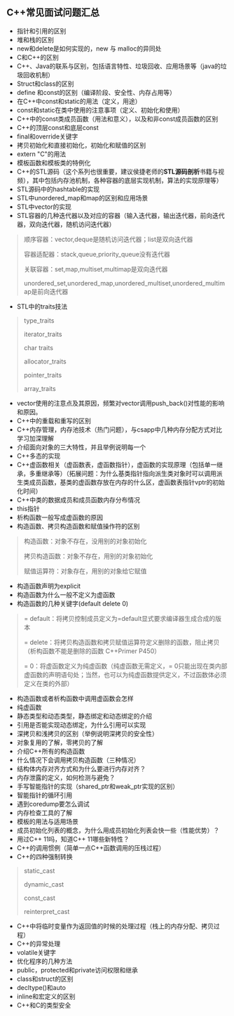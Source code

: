 ## C++常见面试问题汇总

* 指针和引用的区别
*  堆和栈的区别
* new和delete是如何实现的，new 与 malloc的异同处
* C和C++的区别
*  C++、Java的联系与区别，包括语言特性、垃圾回收、应用场景等（java的垃圾回收机制）
*  Struct和class的区别
* define 和const的区别（编译阶段、安全性、内存占用等）
* 在C++中const和static的用法（定义，用途）
* const和static在类中使用的注意事项（定义、初始化和使用）
* C++中的const类成员函数（用法和意义），以及和非const成员函数的区别
* C++的顶层const和底层const
* final和override关键字
* 拷贝初始化和直接初始化，初始化和赋值的区别
* extern "C"的用法
* 模板函数和模板类的特例化
* C++的STL源码（这个系列也很重要，建议侯捷老师的**STL源码剖析**书籍与视频），其中包括内存池机制，各种容器的底层实现机制，算法的实现原理等）
* STL源码中的hashtable的实现
* STL中unordered_map和map的区别和应用场景
* STL中vector的实现
* STL容器的几种迭代器以及对应的容器（输入迭代器，输出迭代器，前向迭代器，双向迭代器，随机访问迭代器）
> 顺序容器：vector,deque是随机访问迭代器；list是双向迭代器
>
> 容器适配器：stack,queue,priority_queue没有迭代器
>
> 关联容器：set,map,multiset,multimap是双向迭代器
>
> unordered_set,unordered_map,unordered_multiset,unordered_multimap是前向迭代器
* STL中的traits技法
> type_traits
>
> iterator_traits
>
> char traits
>
> allocator_traits
>
> pointer_traits
>
> array_traits
* vector使用的注意点及其原因，频繁对vector调用push_back()对性能的影响和原因。
* C++中的重载和重写的区别
* C++内存管理，内存池技术（热门问题），与csapp中几种内存分配方式对比学习加深理解
* 介绍面向对象的三大特性，并且举例说明每一个
* C++多态的实现
* C++虚函数相关（虚函数表，虚函数指针），虚函数的实现原理（包括单一继承，多重继承等）（拓展问题：为什么基类指针指向派生类对象时可以调用派生类成员函数，基类的虚函数存放在内存的什么区，虚函数表指针vptr的初始化时间）
* C++中类的数据成员和成员函数内存分布情况
* this指针
* 析构函数一般写成虚函数的原因
* 构造函数、拷贝构造函数和赋值操作符的区别

> 构造函数：对象不存在，没用别的对象初始化
>
> 拷贝构造函数：对象不存在，用别的对象初始化
>
> 赋值运算符：对象存在，用别的对象给它赋值

* 构造函数声明为explicit
* 构造函数为什么一般不定义为虚函数
* 构造函数的几种关键字(default  delete   0)

> = default：将拷贝控制成员定义为=default显式要求编译器生成合成的版本
>
> = delete：将拷贝构造函数和拷贝赋值运算符定义删除的函数，阻止拷贝（析构函数不能是删除的函数 C++Primer P450）
>
> = 0：将虚函数定义为纯虚函数（纯虚函数无需定义，= 0只能出现在类内部虚函数的声明语句处；当然，也可以为纯虚函数提供定义，不过函数体必须定义在类的外部）

* 构造函数或者析构函数中调用虚函数会怎样
* 纯虚函数
* 静态类型和动态类型，静态绑定和动态绑定的介绍
* 引用是否能实现动态绑定，为什么引用可以实现
* 深拷贝和浅拷贝的区别（举例说明深拷贝的安全性）
* 对象复用的了解，零拷贝的了解
* 介绍C++所有的构造函数
* 什么情况下会调用拷贝构造函数（三种情况）
* 结构体内存对齐方式和为什么要进行内存对齐？
* 内存泄露的定义，如何检测与避免？
* 手写智能指针的实现（shared_ptr和weak_ptr实现的区别）
* 智能指针的循环引用
* 遇到coredump要怎么调试
* 内存检查工具的了解
* 模板的用法与适用场景
* 成员初始化列表的概念，为什么用成员初始化列表会快一些（性能优势）？
* 用过C++ 11吗，知道C++ 11哪些新特性？
* C++的调用惯例（简单一点C++函数调用的压栈过程）
* C++的四种强制转换

> static_cast
>
> dynamic_cast
>
> const_cast
>
> reinterpret_cast

* C++中将临时变量作为返回值的时候的处理过程（栈上的内存分配、拷贝过程）
*  C++的异常处理
* volatile关键字
* 优化程序的几种方法
* public，protected和private访问权限和继承
* class和struct的区别
* decltype()和auto
* inline和宏定义的区别
* C++和C的类型安全